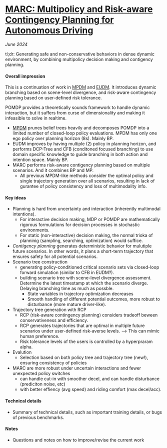# [MARC: Multipolicy and Risk-aware Contingency Planning for Autonomous Driving](https://arxiv.org/abs/2308.12021)

_June 2024_

tl;dr: Generating safe and non-conservative behaviors in dense dynamic environment, by combining multipolicy decision making and contigency planning.

#### Overall impression
This is a continuation of work in [MPDM](mpdm.md) and [EUDM](eudm.md). It introduces dynamic branching based on scene-level divergence, and risk-aware contingency planning based on user-defined risk tolerance.

POMDP provides a theoretically sounds framework to handle dynamic interaction, but it suffers from curse of dimensionality and making it infeasible to solve in realtime.

* [MPDM](mpdm.md) prunes belief trees heavily and decomposes POMDP into a limited number of closed-loop policy evaluations. MPDM has only one ego policy over planning horizon (8s). Mainly BP. 
* EUDM improves by having multiple (2) policy in planning horizon, and performs DCP-Tree and CFB (conditoned focused branching) to use domain specific knowledge to guide branching in both action and intention space. Mainly BP.
* MARC performs risk-aware contigency planning based on multiple scenarios. And it combines BP and MP.
	* All previous MPDM-like methods consider the optimal policy and single trajectory generation over all scenarios, resulting in lack of gurantee of policy consistency and loss of multimodality info.

#### Key ideas
- Planning is hard from uncertainty and interaction (inherently multimodal intentions). 
	- For interactive decision making, MDP or POMDP are mathematically rigorous formulations for decision processes in stochastic environments. 
	- For static (non-interactive) decision making, the normal trioka of planninig (sampling, searching, optimization) would suffice.
- *Contigency planning* generates deterministic behavior for mulutiple future scenarios. In other words, it plans a short-term trajectory that ensures safety for all potential scenarios.
- Scenario tree construction
	- generating policy-conditioned critical scenario sets via closed-loop forward simulation (similar to CFB in EUDM?).
	- building scenario tree with scene-level divergence assessment. Determine the latest timestamp at which the scenario diverge. Delaying branching time as much as possble.
		- State variables in trajectory optimization decreases
		- Smooth handling of different potential outcomes, more robust to disturbance (more mature driver-like).
- Trajectory tree generation with RCP
	- RCP (risk-aware contingency planning) considers tradeoff beween conservativeness and efficiency.
	- RCP generates trajectories that are optimal in multiple future scenarios under user-defined risk-averse levels. --> This can mimic human preference.
	- Risk tolerance levels of the users is controlled by a hyperpraram alpha.
- Evalution
	- Selection based on both policy tree and trajectory tree (new!), ensuring consistency of policies
- MARC are more robust under uncertain interactions and fewer unexpected policy switches
	- can handle cut-in with smoother decel, and can handle disturbance (prediciton noise, etc) 
	- with better effiency (avg speed) and riding comfort (max decel/acc).

#### Technical details
- Summary of technical details, such as important training details, or bugs of previous benchmarks.

#### Notes
- Questions and notes on how to improve/revise the current work

